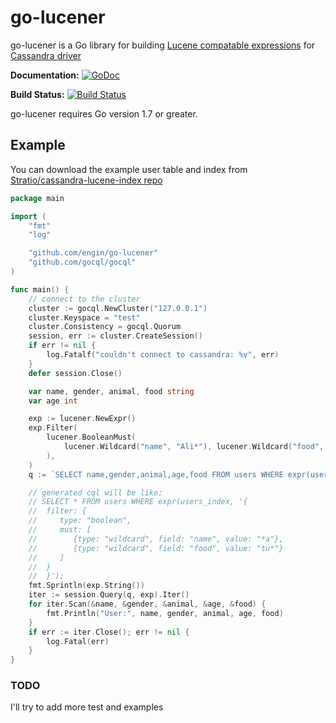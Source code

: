 # go-lucener

go-lucener is a Go library for building [Lucene compatable expressions](https://github.com/Stratio/cassandra-lucene-index) for [Cassandra driver](https://github.com/gocql/gocql)

**Documentation:** [![GoDoc](https://godoc.org/github.com/roadrunner/go-lucener/travis?status.svg)](https://godoc.org/github.com/roadrunner/go-lucener)

**Build Status:** [![Build Status](https://travis-ci.org/roadrunner/go-lucener.svg?branch=master)](https://travis-ci.org/roadrunner/go-lucener)

go-lucener requires Go version 1.7 or greater.

## Example

You can download the example user table and index from [Stratio/cassandra-lucene-index repo](https://github.com/Stratio/cassandra-lucene-index/blob/branch-3.0.10/doc/resources/test-users-create.cql)

```go
package main

import (
	"fmt"
	"log"

	"github.com/engin/go-lucener"
	"github.com/gocql/gocql"
)

func main() {
	// connect to the cluster
	cluster := gocql.NewCluster("127.0.0.1")
	cluster.Keyspace = "test"
	cluster.Consistency = gocql.Quorum
	session, err := cluster.CreateSession()
	if err != nil {
		log.Fatalf("couldn't connect to cassandra: %v", err)
	}
	defer session.Close()

	var name, gender, animal, food string
	var age int

	exp := lucener.NewExpr()
	exp.Filter(
		lucener.BooleanMust(
			lucener.Wildcard("name", "Ali*"), lucener.Wildcard("food", "tu*"),
		),
	)
	q := `SELECT name,gender,animal,age,food FROM users WHERE expr(users_index, ?)`

	// generated cql will be like:
	// SELECT * FROM users WHERE expr(users_index, '{
	// 	filter: {
	// 	   type: "boolean",
	// 	   must: [
	// 		  {type: "wildcard", field: "name", value: "*a"},
	// 		  {type: "wildcard", field: "food", value: "tu*"}
	// 	   ]
	// 	}
	//  }');
	fmt.Sprintln(exp.String())
	iter := session.Query(q, exp).Iter()
	for iter.Scan(&name, &gender, &animal, &age, &food) {
		fmt.Println("User:", name, gender, animal, age, food)
	}
	if err := iter.Close(); err != nil {
		log.Fatal(err)
	}
}

```

### TODO
I'll try to add more test and examples